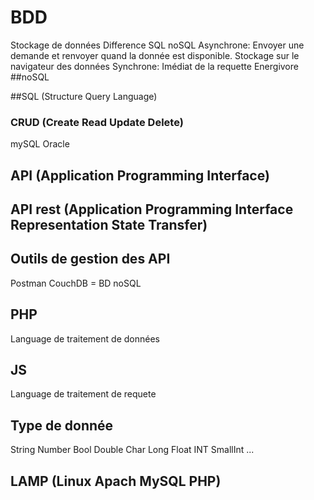 # BDD
Stockage de données
Difference SQL noSQL
    Asynchrone: Envoyer une demande et renvoyer quand la donnée est disponible.
        Stockage sur le navigateur des données
    Synchrone: Imédiat de la requette
        Energivore
##noSQL

##SQL (Structure Query Language)

### CRUD (Create Read Update Delete)
mySQL
Oracle
## API (Application Programming Interface)
## API rest (Application Programming Interface Representation State Transfer)
## Outils de gestion des API
Postman
CouchDB = BD noSQL

## PHP
Language de traitement de données
## JS 
Language de traitement de requete

## Type de donnée
String
Number
Bool
Double Char
Long
Float
INT
SmallInt
...
## LAMP (Linux Apach MySQL PHP)

